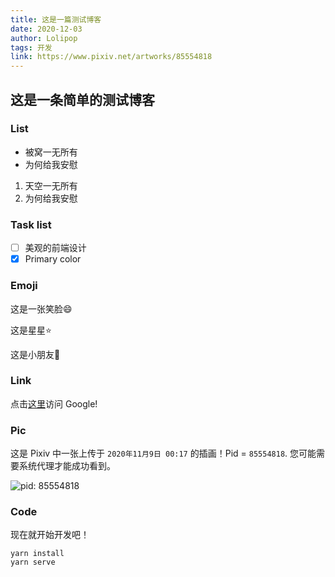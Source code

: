```yaml
---
title: 这是一篇测试博客
date: 2020-12-03
author: Lolipop
tags: 开发
link: https://www.pixiv.net/artworks/85554818
---
```

## 这是一条简单的测试博客

### List

- 被窝一无所有
- 为何给我安慰

1. 天空一无所有
2. 为何给我安慰

### Task list

- [ ] 美观的前端设计
- [x] Primary color

### Emoji

这是一张笑脸:smile:

这是星星:star:

这是小朋友:boy:

### Link

点击[这里](https://www.google.com)访问 Google!

### Pic

这是 Pixiv 中一张上传于 `2020年11月9日 00:17` 的插画！Pid = `85554818`. 您可能需要系统代理才能成功看到。

![pid: 85554818](https://i.pximg.net/img-original/img/2020/11/09/01/17/59/85554818_p0.jpg)

### Code

现在就开始开发吧！

``` shell
yarn install
yarn serve
```

